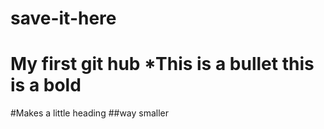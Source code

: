 save-it-here
============

My first git hub
*This is a bullet
**this is a bold**
===================
#Makes a little heading
##way smaller
